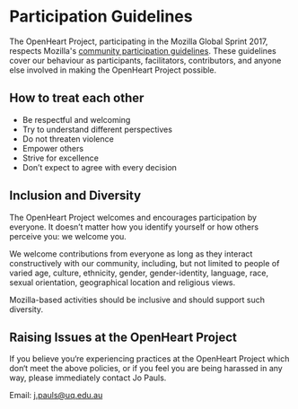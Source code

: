 <!--- MOZILLA COMMUNITY PARTICIPATION GUIDLINES --->
# Participation Guidelines

The OpenHeart Project, participating in the Mozilla Global Sprint 2017, respects Mozilla's [community participation guidelines](https://www.mozilla.org/en-US/about/governance/policies/participation/). These guidelines cover our behaviour as participants, facilitators, contributors, and anyone else involved in making the OpenHeart Project possible.

## How to treat each other

* Be respectful and welcoming
* Try to understand different perspectives
* Do not threaten violence
* Empower others
* Strive for excellence
* Don’t expect to agree with every decision

## Inclusion and Diversity

The OpenHeart Project welcomes and encourages participation by everyone. It doesn’t matter how you identify yourself or how others perceive you: we welcome you.

We welcome contributions from everyone as long as they interact constructively with our community, including, but not limited to people of varied age, culture, ethnicity, gender, gender-identity, language, race, sexual orientation, geographical location and religious views.

Mozilla-based activities should be inclusive and should support such diversity.

## Raising Issues at the OpenHeart Project

If you believe you‘re experiencing practices at the OpenHeart Project which don‘t meet the above policies, or if you feel you are being harassed in any way, please immediately contact Jo Pauls.

Email: j.pauls@uq.edu.au

<!--- END MOZILLA COMMUNITY PARTICIPATION GUIDLINES --->
